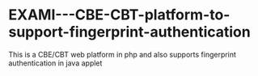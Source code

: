# EXAMI---CBE-CBT-platform-to-support-fingerprint-authentication
This is a CBE/CBT web platform in php and also supports fingerprint authentication in java applet
